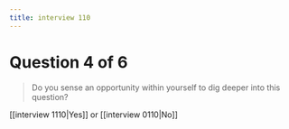 ```yaml
---
title: interview 110
---
```

# Question 4 of 6
> Do you sense an opportunity within yourself to dig deeper into this question?

[[interview 1110|Yes]] or [[interview 0110|No]] 